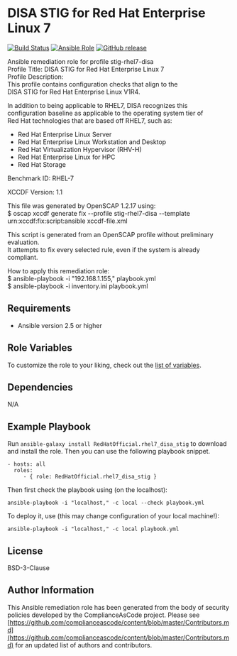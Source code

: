 # DISA STIG for Red Hat Enterprise Linux 7

[![Build Status](https://travis-ci.org/RedHatOfficial/ansible-rhel7-disa-stig-role.svg?branch=master)](https://travis-ci.org/RedHatOfficial/ansible-rhel7-disa-stig-role)
[![Ansible Role](https://img.shields.io/ansible/role/29992.svg)](https://galaxy.ansible.com/RedHatOfficial/rhel7_disa_stig)
[![GitHub release](https://img.shields.io/github/release/RedHatOfficial/ansible-rhel7-disa-stig-role.svg)](https://github.com/RedHatOfficial/ansible-rhel7-disa-stig-role/releases/latest)

Ansible remediation role for profile stig-rhel7-disa  
Profile Title:  DISA STIG for Red Hat Enterprise Linux 7  
Profile Description:  
This profile contains configuration checks that align to the   
  DISA STIG for Red Hat Enterprise Linux V1R4.   
    
  In addition to being applicable to RHEL7, DISA recognizes this   
  configuration baseline as applicable to the operating system tier of   
  Red Hat technologies that are based off RHEL7, such as:   
  - Red Hat Enterprise Linux Server   
  - Red Hat Enterprise Linux Workstation and Desktop   
  - Red Hat Virtualization Hypervisor (RHV-H)   
  - Red Hat Enterprise Linux for HPC   
  - Red Hat Storage  
  
Benchmark ID:  RHEL-7  

XCCDF Version:  1.1  
  
This file was generated by OpenSCAP 1.2.17 using:  
    $ oscap xccdf generate fix --profile stig-rhel7-disa --template urn:xccdf:fix:script:ansible xccdf-file.xml   
  
This script is generated from an OpenSCAP profile without preliminary evaluation.  
It attempts to fix every selected rule, even if the system is already compliant.  
  
How to apply this remediation role:  
$ ansible-playbook -i "192.168.1.155," playbook.yml  
$ ansible-playbook -i inventory.ini playbook.yml

## Requirements

- Ansible version 2.5 or higher

## Role Variables

To customize the role to your liking, check out the [list of variables](vars/main.yml).

## Dependencies

N/A

## Example Playbook

Run `ansible-galaxy install RedHatOfficial.rhel7_disa_stig` to
download and install the role. Then you can use the following playbook snippet.


    - hosts: all
      roles:
         - { role: RedHatOfficial.rhel7_disa_stig }


Then first check the playbook using (on the localhost):

    ansible-playbook -i "localhost," -c local --check playbook.yml

To deploy it, use (this may change configuration of your local machine!):

    ansible-playbook -i "localhost," -c local playbook.yml


## License

BSD-3-Clause

## Author Information

This Ansible remediation role has been generated from the body of security
policies developed by the ComplianceAsCode project. Please see
[https://github.com/complianceascode/content/blob/master/Contributors.md](https://github.com/complianceascode/content/blob/master/Contributors.md)
for an updated list of authors and contributors.
